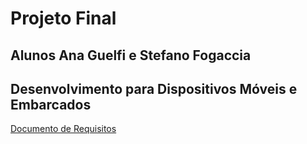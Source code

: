 <h1> Projeto Final </h1>
<h2> Alunos Ana Guelfi e Stefano Fogaccia</h2>
<h2> Desenvolvimento para Dispositivos Móveis e Embarcados</h2>
<a href="https://ifspedubr-my.sharepoint.com/personal/ednilsonrossi_ifsp_edu_br/_layouts/15/onedrive.aspx?ga=1&id=%2Fpersonal%2Fednilsonrossi%5Fifsp%5Fedu%5Fbr%2FDocuments%2FDisciplinas%2F2023%2F1%2FDMOS5%2Fprojetos%2Dentregas%2FEQUIPE6%2Frequisitos%2Dequipe6%2Epdf&parent=%2Fpersonal%2Fednilsonrossi%5Fifsp%5Fedu%5Fbr%2FDocuments%2FDisciplinas%2F2023%2F1%2FDMOS5%2Fprojetos%2Dentregas%2FEQUIPE6">Documento de Requisitos</a>
